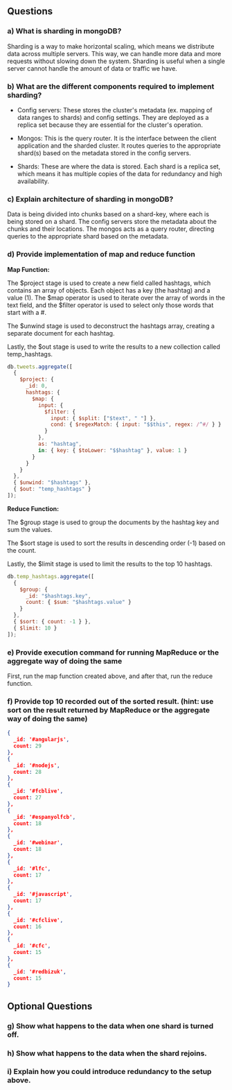 ## Questions

### a) What is sharding in mongoDB?

Sharding is a way to make horizontal scaling, which means we distribute data across multiple servers. This way, we can handle more data and more requests without slowing down the system. Sharding is useful when a single server cannot handle the amount of data or traffic we have.

### b) What are the different components required to implement sharding?

- Config servers: These stores the cluster's metadata (ex. mapping of data ranges to shards) and config settings. They are deployed as a replica set because they are essential for the cluster's operation.

- Mongos: This is the query router. It is the interface between the client application and the sharded cluster. It routes queries to the appropriate shard(s) based on the metadata stored in the config servers.

- Shards: These are where the data is stored. Each shard is a replica set, which means it has multiple copies of the data for redundancy and high availability.

### c) Explain architecture of sharding in mongoDB?

Data is being divided into chunks based on a shard-key, where each is being stored on a shard. The config servers store the metadata about the chunks and their locations. The mongos acts as a query router, directing queries to the appropriate shard based on the metadata.

### d) Provide implementation of map and reduce function

**Map Function:**

The $project stage is used to create a new field called hashtags, which contains an array of objects. Each object has a key (the hashtag) and a value (1). The $map operator is used to iterate over the array of words in the text field, and the $filter operator is used to select only those words that start with a #.

The $unwind stage is used to deconstruct the hashtags array, creating a separate document for each hashtag.

Lastly, the $out stage is used to write the results to a new collection called temp_hashtags.

```js
db.tweets.aggregate([
  {
    $project: {
      _id: 0,
      hashtags: {
        $map: {
          input: {
            $filter: {
              input: { $split: ["$text", " "] },
              cond: { $regexMatch: { input: "$$this", regex: /^#/ } }
            }
          },
          as: "hashtag",
          in: { key: { $toLower: "$$hashtag" }, value: 1 }
        }
      }
    }
  },
  { $unwind: "$hashtags" },
  { $out: "temp_hashtags" }
]);
```

**Reduce Function:**

The $group stage is used to group the documents by the hashtag key and sum the values.

The $sort stage is used to sort the results in descending order (-1) based on the count.

Lastly, the $limit stage is used to limit the results to the top 10 hashtags.

```js
db.temp_hashtags.aggregate([
  {
    $group: {
      _id: "$hashtags.key",
      count: { $sum: "$hashtags.value" }
    }
  },
  { $sort: { count: -1 } },
  { $limit: 10 }
]);
```

### e) Provide execution command for running MapReduce or the aggregate way of doing the same

First, run the map function created above, and after that, run the reduce function.

### f) Provide top 10 recorded out of the sorted result. (hint: use sort on the result returned by MapReduce or the aggregate way of doing the same)

```json
{
  _id: '#angularjs',
  count: 29
},
{
  _id: '#nodejs',
  count: 28
},
{
  _id: '#fcblive',
  count: 27
},
{
  _id: '#espanyolfcb',
  count: 18
},
{
  _id: '#webinar',
  count: 18
},
{
  _id: '#lfc',
  count: 17
},
{
  _id: '#javascript',
  count: 17
},
{
  _id: '#cfclive',
  count: 16
},
{
  _id: '#cfc',
  count: 15
},
{
  _id: '#redbizuk',
  count: 15
}
```

## Optional Questions

### g) Show what happens to the data when one shard is turned off.

### h) Show what happens to the data when the shard rejoins.

### i) Explain how you could introduce redundancy to the setup above.

